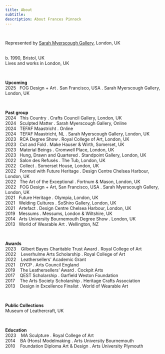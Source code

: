 ```yaml
---
title: About
subtitle: 
description: About Frances Pinnock
---
```


<br />   

Represented by [Sarah Myerscough Gallery](https://www.sarahmyerscough.com/), London, UK  
<br /> 

b. 1990, Bristol, UK  
Lives and works in London, UK 

<br /> 

**Upcoming**  
2025&nbsp;&nbsp;&nbsp;FOG Design + Art . San Francisco, USA . Sarah Myerscough Gallery, London, UK  

<br />

**Past group**  
2024&nbsp;&nbsp;&nbsp;This Country . Crafts Council Gallery, London, UK  
2024&nbsp;&nbsp;&nbsp;Sculpted Matter . Sarah Myerscough Gallery, Online  
2024&nbsp;&nbsp;&nbsp;TEFAF Maastricht . Online  
2024&nbsp;&nbsp;&nbsp;TEFAF Maastricht, NL . Sarah Myerscough Gallery, London, UK  
2023&nbsp;&nbsp;&nbsp;RCA Degree Show . Royal College of Art, London, UK  
2023&nbsp;&nbsp;&nbsp;Cut and Fold . Make Hauser & Wirth, Somerset, UK  
2023&nbsp;&nbsp;&nbsp;Material Beings . Cromwell Place, London, UK  
2023&nbsp;&nbsp;&nbsp;Hung, Drawn and Quartered . Standpoint Gallery, London, UK  
2022&nbsp;&nbsp;&nbsp;Salon des Refusés . The Tub, London, UK  
2022&nbsp;&nbsp;&nbsp;Collect . Somerset House, London, UK  
2022&nbsp;&nbsp;&nbsp;Formed with Future Heritage . Design Centre Chelsea Harbour, London, UK  
2022&nbsp;&nbsp;&nbsp;The Art of the Exceptional . Fortnum & Mason, London, UK  
2022&nbsp;&nbsp;&nbsp;FOG Design + Art, San Francisco, USA . Sarah Myerscough Gallery, London, UK  
2021&nbsp;&nbsp;&nbsp;Future Heritage . Olympia, London, UK  
2021&nbsp;&nbsp;&nbsp;Welding Cultures . SoShiro Gallery, London, UK  
2021&nbsp;&nbsp;&nbsp;Artefact . Design Centre Chelsea Harbour, London, UK  
2019&nbsp;&nbsp;&nbsp;Messums . Messums, London & Wiltshire, UK  
2014&nbsp;&nbsp;&nbsp;Arts University Bournemouth Degree Show . London, UK  
2013&nbsp;&nbsp;&nbsp;World of Wearable Art . Wellington, NZ  

<br /> 

**Awards**  
2023&nbsp;&nbsp;&nbsp; Gilbert Bayes Charitable Trust Award . Royal College of Art  
2022&nbsp;&nbsp;&nbsp; Leverhulme Arts Scholarship . Royal College of Art   
2022&nbsp;&nbsp;&nbsp; Leathersellers' Academic Grant     
2021&nbsp;&nbsp;&nbsp; DYCP . Arts Council England  
2019&nbsp;&nbsp;&nbsp; The Leathersellers’ Award . Cockpit Arts  
2017&nbsp;&nbsp;&nbsp; QEST Scholarship . Garfield Weston Foundation  
2017&nbsp;&nbsp;&nbsp; The Arts Society Scholarship . Heritage Crafts Association  
2013&nbsp;&nbsp;&nbsp; Design in Excellence Finalist . World of Wearable Art 

<br />

**Public Collections**  
Museum of Leathercraft, UK  

<br />

**Education**  
2023&nbsp;&nbsp;&nbsp; MA Sculpture . Royal College of Art  
2014&nbsp;&nbsp;&nbsp; BA (Hons) Modelmaking . Arts University Bournemouth  
2010&nbsp;&nbsp;&nbsp; Foundation Diploma Art & Design . Arts University Plymouth





 












